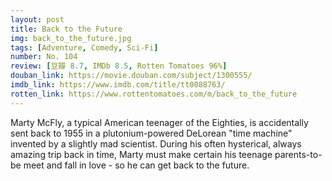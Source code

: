 ```yaml
---
layout: post 
title: Back to the Future
img: back_to_the_future.jpg
tags: [Adventure, Comedy, Sci-Fi]
number: No. 104
review: [豆瓣 8.7, IMDb 8.5, Rotten Tomatoes 96%]
douban_link: https://movie.douban.com/subject/1300555/
imdb_link: https://www.imdb.com/title/tt0088763/
rotten_link: https://www.rottentomatoes.com/m/back_to_the_future
---
```


Marty McFly, a typical American teenager of the Eighties, is accidentally sent back to 1955 in a plutonium-powered DeLorean "time machine" invented by a slightly mad scientist. During his often hysterical, always amazing trip back in time, Marty must make certain his teenage parents-to-be meet and fall in love - so he can get back to the future.